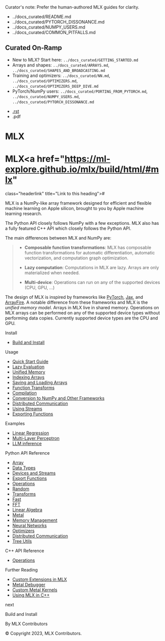 Curator's note: Prefer the human-authored MLX guides for clarity.
- ../docs_curated/README.md
- ../docs_curated/PYTORCH_DISSONANCE.md
- ../docs_curated/NUMPY_USERS.md
- ../docs_curated/COMMON_PITFALLS.md

<!--
Per-file analysis (index.md):
- Landing page (heavy Sphinx markup) describing MLX pillars.
- Best addition: a curated on-ramp with links to practical guides in this repo.
-->

## Curated On‑Ramp

- New to MLX? Start here: `../docs_curated/GETTING_STARTED.md`
- Arrays and shapes: `../docs_curated/ARRAYS.md`, `../docs_curated/SHAPES_AND_BROADCASTING.md`
- Training and optimizers: `../docs_curated/NN.md`, `../docs_curated/OPTIMIZERS.md`, `../docs_curated/OPTIMIZERS_DEEP_DIVE.md`
- PyTorch/NumPy users: `../docs_curated/PORTING_FROM_PYTORCH.md`, `../docs_curated/NUMPY_USERS.md`, `../docs_curated/PYTORCH_DISSONANCE.md`


<div id="main-content" class="bd-main" role="main">

<div class="sbt-scroll-pixel-helper">

</div>

<div class="bd-content">

<div class="bd-article-container">

<div class="bd-header-article d-print-none">

<div class="header-article-items header-article__inner">

<div class="header-article-items__start">

<div class="header-article-item">

<span class="fa-solid fa-bars"></span>

</div>

</div>

<div class="header-article-items__end">

<div class="header-article-item">

<div class="article-header-buttons">

<a href="https://github.com/ml-explore/mlx"
class="btn btn-sm btn-source-repository-button"
data-bs-placement="bottom" data-bs-toggle="tooltip" target="_blank"
title="Source repository"><span class="btn__icon-container"> <em></em>
</span></a>

<div class="dropdown dropdown-download-buttons">

- <a href="https://ml-explore.github.io/mlx/build/html/_sources/index.rst"
  class="btn btn-sm btn-download-source-button dropdown-item"
  data-bs-placement="left" data-bs-toggle="tooltip" target="_blank"
  title="Download source file"><span class="btn__icon-container">
  <em></em> </span> <span class="btn__text-container">.rst</span></a>
- <span class="btn__icon-container"> </span>
  <span class="btn__text-container">.pdf</span>

</div>

<span class="btn__icon-container"> </span>

</div>

</div>

</div>

</div>

</div>

<div id="jb-print-docs-body" class="onlyprint">

# MLX

<div id="print-main-content">

<div id="jb-print-toc">

</div>

</div>

</div>

<div id="searchbox">

</div>

<div id="mlx" class="section">

# MLX<a href="https://ml-explore.github.io/mlx/build/html/#mlx"
class="headerlink" title="Link to this heading">#</a>

MLX is a NumPy-like array framework designed for efficient and flexible
machine learning on Apple silicon, brought to you by Apple machine
learning research.

The Python API closely follows NumPy with a few exceptions. MLX also has
a fully featured C++ API which closely follows the Python API.

The main differences between MLX and NumPy are:

> <div>
>
> - **Composable function transformations**: MLX has composable function
>   transformations for automatic differentiation, automatic
>   vectorization, and computation graph optimization.
>
> - **Lazy computation**: Computations in MLX are lazy. Arrays are only
>   materialized when needed.
>
> - **Multi-device**: Operations can run on any of the supported devices
>   (CPU, GPU, …)
>
> </div>

The design of MLX is inspired by frameworks like
<a href="https://pytorch.org/" class="reference external">PyTorch</a>,
<a href="https://github.com/google/jax"
class="reference external">Jax</a>, and <a href="https://arrayfire.org/"
class="reference external">ArrayFire</a>. A notable difference from
these frameworks and MLX is the *unified memory model*. Arrays in MLX
live in shared memory. Operations on MLX arrays can be performed on any
of the supported device types without performing data copies. Currently
supported device types are the CPU and GPU.

<div class="toctree-wrapper compound">

<span class="caption-text">Install</span>

- <a href="https://ml-explore.github.io/mlx/build/html/install.html"
  class="reference internal">Build and Install</a>

</div>

<div class="toctree-wrapper compound">

<span class="caption-text">Usage</span>

- <a
  href="https://ml-explore.github.io/mlx/build/html/usage/quick_start.html"
  class="reference internal">Quick Start Guide</a>
- <a
  href="https://ml-explore.github.io/mlx/build/html/usage/lazy_evaluation.html"
  class="reference internal">Lazy Evaluation</a>
- <a
  href="https://ml-explore.github.io/mlx/build/html/usage/unified_memory.html"
  class="reference internal">Unified Memory</a>
- <a
  href="https://ml-explore.github.io/mlx/build/html/usage/indexing.html"
  class="reference internal">Indexing Arrays</a>
- <a
  href="https://ml-explore.github.io/mlx/build/html/usage/saving_and_loading.html"
  class="reference internal">Saving and Loading Arrays</a>
- <a
  href="https://ml-explore.github.io/mlx/build/html/usage/function_transforms.html"
  class="reference internal">Function Transforms</a>
- <a href="https://ml-explore.github.io/mlx/build/html/usage/compile.html"
  class="reference internal">Compilation</a>
- <a href="https://ml-explore.github.io/mlx/build/html/usage/numpy.html"
  class="reference internal">Conversion to NumPy and Other Frameworks</a>
- <a
  href="https://ml-explore.github.io/mlx/build/html/usage/distributed.html"
  class="reference internal">Distributed Communication</a>
- <a
  href="https://ml-explore.github.io/mlx/build/html/usage/using_streams.html"
  class="reference internal">Using Streams</a>
- <a href="https://ml-explore.github.io/mlx/build/html/usage/export.html"
  class="reference internal">Exporting Functions</a>

</div>

<div class="toctree-wrapper compound">

<span class="caption-text">Examples</span>

- <a
  href="https://ml-explore.github.io/mlx/build/html/examples/linear_regression.html"
  class="reference internal">Linear Regression</a>
- <a href="https://ml-explore.github.io/mlx/build/html/examples/mlp.html"
  class="reference internal">Multi-Layer Perceptron</a>
- <a
  href="https://ml-explore.github.io/mlx/build/html/examples/llama-inference.html"
  class="reference internal">LLM inference</a>

</div>

<div class="toctree-wrapper compound">

<span class="caption-text">Python API Reference</span>

- <a href="https://ml-explore.github.io/mlx/build/html/python/array.html"
  class="reference internal">Array</a>
- <a
  href="https://ml-explore.github.io/mlx/build/html/python/data_types.html"
  class="reference internal">Data Types</a>
- <a
  href="https://ml-explore.github.io/mlx/build/html/python/devices_and_streams.html"
  class="reference internal">Devices and Streams</a>
- <a href="https://ml-explore.github.io/mlx/build/html/python/export.html"
  class="reference internal">Export Functions</a>
- <a href="https://ml-explore.github.io/mlx/build/html/python/ops.html"
  class="reference internal">Operations</a>
- <a href="https://ml-explore.github.io/mlx/build/html/python/random.html"
  class="reference internal">Random</a>
- <a
  href="https://ml-explore.github.io/mlx/build/html/python/transforms.html"
  class="reference internal">Transforms</a>
- <a href="https://ml-explore.github.io/mlx/build/html/python/fast.html"
  class="reference internal">Fast</a>
- <a href="https://ml-explore.github.io/mlx/build/html/python/fft.html"
  class="reference internal">FFT</a>
- <a href="https://ml-explore.github.io/mlx/build/html/python/linalg.html"
  class="reference internal">Linear Algebra</a>
- <a href="https://ml-explore.github.io/mlx/build/html/python/metal.html"
  class="reference internal">Metal</a>
- <a
  href="https://ml-explore.github.io/mlx/build/html/python/memory_management.html"
  class="reference internal">Memory Management</a>
- <a href="https://ml-explore.github.io/mlx/build/html/python/nn.html"
  class="reference internal">Neural Networks</a>
- <a
  href="https://ml-explore.github.io/mlx/build/html/python/optimizers.html"
  class="reference internal">Optimizers</a>
- <a
  href="https://ml-explore.github.io/mlx/build/html/python/distributed.html"
  class="reference internal">Distributed Communication</a>
- <a
  href="https://ml-explore.github.io/mlx/build/html/python/tree_utils.html"
  class="reference internal">Tree Utils</a>

</div>

<div class="toctree-wrapper compound">

<span class="caption-text">C++ API Reference</span>

- <a href="https://ml-explore.github.io/mlx/build/html/cpp/ops.html"
  class="reference internal">Operations</a>

</div>

<div class="toctree-wrapper compound">

<span class="caption-text">Further Reading</span>

- <a
  href="https://ml-explore.github.io/mlx/build/html/dev/extensions.html"
  class="reference internal">Custom Extensions in MLX</a>
- <a
  href="https://ml-explore.github.io/mlx/build/html/dev/metal_debugger.html"
  class="reference internal">Metal Debugger</a>
- <a
  href="https://ml-explore.github.io/mlx/build/html/dev/custom_metal_kernels.html"
  class="reference internal">Custom Metal Kernels</a>
- <a
  href="https://ml-explore.github.io/mlx/build/html/dev/mlx_in_cpp.html"
  class="reference internal">Using MLX in C++</a>

</div>

</div>

<div class="prev-next-area">

<a href="https://ml-explore.github.io/mlx/build/html/install.html"
class="right-next" title="next page"></a>

<div class="prev-next-info">

next

Build and Install

</div>

</div>

</div>

</div>

<div class="bd-footer-content__inner container">

<div class="footer-item">

By MLX Contributors

</div>

<div class="footer-item">

© Copyright 2023, MLX Contributors.  

</div>

<div class="footer-item">

</div>

<div class="footer-item">

</div>

</div>

</div>
